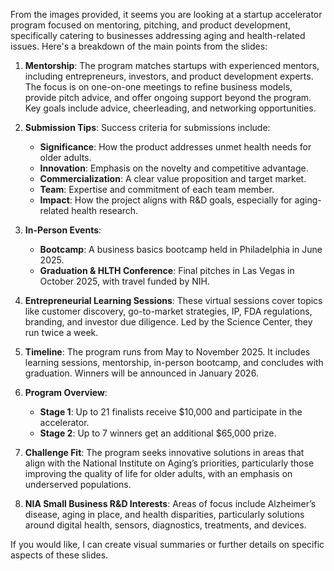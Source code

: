 From the images provided, it seems you are looking at a startup accelerator program focused on mentoring, pitching, and product development, specifically catering to businesses addressing aging and health-related issues. Here's a breakdown of the main points from the slides:

1. **Mentorship**: The program matches startups with experienced mentors, including entrepreneurs, investors, and product development experts. The focus is on one-on-one meetings to refine business models, provide pitch advice, and offer ongoing support beyond the program. Key goals include advice, cheerleading, and networking opportunities.

2. **Submission Tips**: Success criteria for submissions include:
   - **Significance**: How the product addresses unmet health needs for older adults.
   - **Innovation**: Emphasis on the novelty and competitive advantage.
   - **Commercialization**: A clear value proposition and target market.
   - **Team**: Expertise and commitment of each team member.
   - **Impact**: How the project aligns with R&D goals, especially for aging-related health research.

3. **In-Person Events**: 
   - **Bootcamp**: A business basics bootcamp held in Philadelphia in June 2025.
   - **Graduation & HLTH Conference**: Final pitches in Las Vegas in October 2025, with travel funded by NIH.

4. **Entrepreneurial Learning Sessions**: These virtual sessions cover topics like customer discovery, go-to-market strategies, IP, FDA regulations, branding, and investor due diligence. Led by the Science Center, they run twice a week.

5. **Timeline**: The program runs from May to November 2025. It includes learning sessions, mentorship, in-person bootcamp, and concludes with graduation. Winners will be announced in January 2026.

6. **Program Overview**:
   - **Stage 1**: Up to 21 finalists receive $10,000 and participate in the accelerator.
   - **Stage 2**: Up to 7 winners get an additional $65,000 prize.

7. **Challenge Fit**: The program seeks innovative solutions in areas that align with the National Institute on Aging’s priorities, particularly those improving the quality of life for older adults, with an emphasis on underserved populations.

8. **NIA Small Business R&D Interests**: Areas of focus include Alzheimer’s disease, aging in place, and health disparities, particularly solutions around digital health, sensors, diagnostics, treatments, and devices.

If you would like, I can create visual summaries or further details on specific aspects of these slides.
